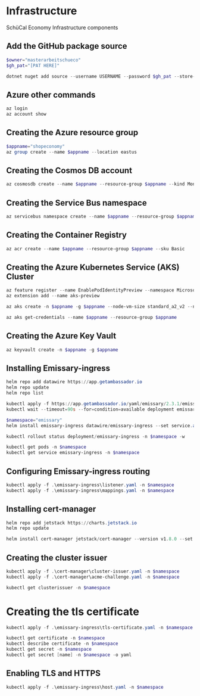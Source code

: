 # Infrastructure
SchüCal Economy Infrastructure components

## Add the GitHub package source
```powershell
$owner="masterarbeitschueco"
$gh_pat="[PAT HERE]"

dotnet nuget add source --username USERNAME --password $gh_pat --store-password-in-clear-text --name github "https://nuget.pkg.github.com/$owner/index.json"
```

## Azure other commands
```powershell
az login
az account show
```

## Creating the Azure resource group
```powershell
$appname="shopeconomy"
az group create --name $appname --location eastus
```

## Creating the Cosmos DB account
```powershell
az cosmosdb create --name $appname --resource-group $appname --kind MongoDB --enable-free-tier 
```

## Creating the Service Bus namespace
```powershell
az servicebus namespace create --name $appname --resource-group $appname --sku Standard
```

## Creating the Container Registry
```powershell
az acr create --name $appname --resource-group $appname --sku Basic
```

## Creating the Azure Kubernetes Service (AKS) Cluster
```powershell
az feature register --name EnablePodIdentityPreview --namespace Microsoft.ContainerService
az extension add --name aks-preview

az aks create -n $appname -g $appname --node-vm-size standard_a2_v2 --node-count 2 --attach-acr $appname --enable-pod-identity --network-plugin azure --generate-ssh-keys --location australiacentral

az aks get-credentials --name $appname --resource-group $appname
```

## Creating the Azure Key Vault
```powershell
az keyvault create -n $appname -g $appname
```

## Installing Emissary-ingress
```powershell
helm repo add datawire https://app.getambassador.io
helm repo update
helm repo list

kubectl apply -f https://app.getambassador.io/yaml/emissary/2.3.1/emissary-crds.yaml
kubectl wait --timeout=90s --for=condition=available deployment emissary-apiext -n emissary-system

$namespace="emissary"
helm install emissary-ingress datawire/emissary-ingress --set service.annotations."service\.beta\.kubernetes\.io/azure-dns-label-name"=$appname -n $namespace --create-namespace

kubectl rollout status deployment/emissary-ingress -n $namespace -w

kubectl get pods -n $namespace
kubectl get service emissary-ingress -n $namespace
```

## Configuring Emissary-ingress routing
```powershell
kubectl apply -f .\emissary-ingress\listener.yaml -n $namespace
kubectl apply -f .\emissary-ingress\mappings.yaml -n $namespace
```

## Installing cert-manager
```powershell
helm repo add jetstack https://charts.jetstack.io
helm repo update

helm install cert-manager jetstack/cert-manager --version v1.8.0 --set installCRDs=true --namespace $namespace
```

## Creating the cluster issuer
```powershell
kubectl apply -f .\cert-manager\cluster-issuer.yaml -n $namespace
kubectl apply -f .\cert-manager\acme-challenge.yaml -n $namespace

kubectl get clusterissuer -n $namespace
```
# Creating the tls certificate
```powershell
kubectl apply -f .\emissary-ingress\tls-certificate.yaml -n $namespace

kubectl get certificate -n $namespace
kubectl describe certificate -n $namespace
kubectl get secret -n $namespace
kubectl get secret [name] -n $namespace -o yaml
```

## Enabling TLS and HTTPS
```powershell
kubectl apply -f .\emissary-ingress\host.yaml -n $namespace
```